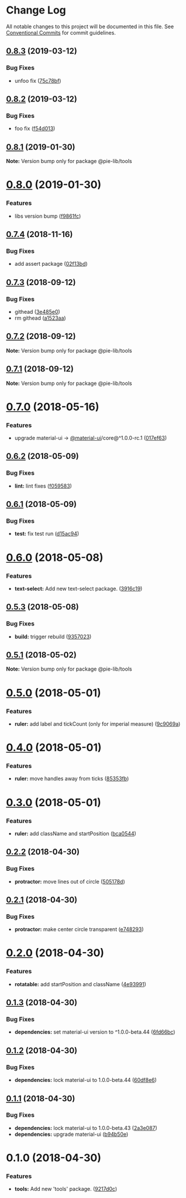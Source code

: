 # Change Log

All notable changes to this project will be documented in this file.
See [Conventional Commits](https://conventionalcommits.org) for commit guidelines.

## [0.8.3](https://github.com/pie-framework/pie-lib/compare/@pie-lib/tools@0.8.2...@pie-lib/tools@0.8.3) (2019-03-12)


### Bug Fixes

* unfoo fix ([75c78bf](https://github.com/pie-framework/pie-lib/commit/75c78bf))





## [0.8.2](https://github.com/pie-framework/pie-lib/compare/@pie-lib/tools@0.8.1...@pie-lib/tools@0.8.2) (2019-03-12)


### Bug Fixes

* foo fix ([f54d013](https://github.com/pie-framework/pie-lib/commit/f54d013))





## [0.8.1](https://github.com/pie-framework/pie-lib/compare/@pie-lib/tools@0.8.0...@pie-lib/tools@0.8.1) (2019-01-30)

**Note:** Version bump only for package @pie-lib/tools





# [0.8.0](https://github.com/pie-framework/pie-lib/compare/@pie-lib/tools@0.7.4...@pie-lib/tools@0.8.0) (2019-01-30)


### Features

* libs version bump ([f9861fc](https://github.com/pie-framework/pie-lib/commit/f9861fc))





<a name="0.7.4"></a>
## [0.7.4](https://github.com/pie-framework/pie-lib/compare/@pie-lib/tools@0.7.3...@pie-lib/tools@0.7.4) (2018-11-16)


### Bug Fixes

* add assert package ([02f13bd](https://github.com/pie-framework/pie-lib/commit/02f13bd))





<a name="0.7.3"></a>
## [0.7.3](https://github.com/pie-framework/pie-lib/compare/@pie-lib/tools@0.7.2...@pie-lib/tools@0.7.3) (2018-09-12)


### Bug Fixes

* githead ([3e485e0](https://github.com/pie-framework/pie-lib/commit/3e485e0))
* rm githead ([a1523aa](https://github.com/pie-framework/pie-lib/commit/a1523aa))




<a name="0.7.2"></a>
## [0.7.2](https://github.com/pie-framework/pie-lib/compare/@pie-lib/tools@0.7.0...@pie-lib/tools@0.7.2) (2018-09-12)

**Note:** Version bump only for package @pie-lib/tools





<a name="0.7.1"></a>
## [0.7.1](https://github.com/pie-framework/pie-lib/compare/@pie-lib/tools@0.7.0...@pie-lib/tools@0.7.1) (2018-09-12)

**Note:** Version bump only for package @pie-lib/tools





<a name="0.7.0"></a>
# [0.7.0](https://github.com/pie-framework/pie-lib/compare/@pie-lib/tools@0.6.2...@pie-lib/tools@0.7.0) (2018-05-16)


### Features

* upgrade material-ui -> [@material-ui](https://github.com/material-ui)/core@^1.0.0-rc.1 ([017ef63](https://github.com/pie-framework/pie-lib/commit/017ef63))




<a name="0.6.2"></a>
## [0.6.2](https://github.com/pie-framework/pie-lib/compare/@pie-lib/tools@0.6.1...@pie-lib/tools@0.6.2) (2018-05-09)


### Bug Fixes

* **lint:** lint fixes ([f059583](https://github.com/pie-framework/pie-lib/commit/f059583))




<a name="0.6.1"></a>
## [0.6.1](https://github.com/pie-framework/pie-lib/compare/@pie-lib/tools@0.6.0...@pie-lib/tools@0.6.1) (2018-05-09)


### Bug Fixes

* **test:** fix test run ([d15ac94](https://github.com/pie-framework/pie-lib/commit/d15ac94))




<a name="0.6.0"></a>
# [0.6.0](https://github.com/pie-framework/pie-lib/compare/@pie-lib/tools@0.5.3...@pie-lib/tools@0.6.0) (2018-05-08)


### Features

* **text-select:** Add new text-select package. ([3916c19](https://github.com/pie-framework/pie-lib/commit/3916c19))




<a name="0.5.3"></a>
## [0.5.3](https://github.com/pie-framework/pie-lib/compare/@pie-lib/tools@0.5.1...@pie-lib/tools@0.5.3) (2018-05-08)


### Bug Fixes

* **build:** trigger rebuild ([9357023](https://github.com/pie-framework/pie-lib/commit/9357023))




<a name="0.5.1"></a>
## [0.5.1](https://github.com/pie-framework/pie-lib/compare/@pie-lib/tools@0.5.0...@pie-lib/tools@0.5.1) (2018-05-02)




**Note:** Version bump only for package @pie-lib/tools

<a name="0.5.0"></a>
# [0.5.0](https://github.com/pie-framework/pie-lib/compare/@pie-lib/tools@0.4.0...@pie-lib/tools@0.5.0) (2018-05-01)


### Features

* **ruler:** add label and tickCount (only for imperial measure) ([9c9069a](https://github.com/pie-framework/pie-lib/commit/9c9069a))




<a name="0.4.0"></a>
# [0.4.0](https://github.com/pie-framework/pie-lib/compare/@pie-lib/tools@0.3.0...@pie-lib/tools@0.4.0) (2018-05-01)


### Features

* **ruler:** move handles away from ticks ([85353fb](https://github.com/pie-framework/pie-lib/commit/85353fb))




<a name="0.3.0"></a>
# [0.3.0](https://github.com/pie-framework/pie-lib/compare/@pie-lib/tools@0.2.2...@pie-lib/tools@0.3.0) (2018-05-01)


### Features

* **ruler:** add className and startPosition ([bca0544](https://github.com/pie-framework/pie-lib/commit/bca0544))




<a name="0.2.2"></a>
## [0.2.2](https://github.com/pie-framework/pie-lib/compare/@pie-lib/tools@0.2.1...@pie-lib/tools@0.2.2) (2018-04-30)


### Bug Fixes

* **protractor:** move lines out of circle ([505178d](https://github.com/pie-framework/pie-lib/commit/505178d))




<a name="0.2.1"></a>
## [0.2.1](https://github.com/pie-framework/pie-lib/compare/@pie-lib/tools@0.2.0...@pie-lib/tools@0.2.1) (2018-04-30)


### Bug Fixes

* **protractor:** make center circle transparent ([e748293](https://github.com/pie-framework/pie-lib/commit/e748293))




<a name="0.2.0"></a>
# [0.2.0](https://github.com/pie-framework/pie-lib/compare/@pie-lib/tools@0.1.3...@pie-lib/tools@0.2.0) (2018-04-30)


### Features

* **rotatable:** add startPosition and className ([4e93991](https://github.com/pie-framework/pie-lib/commit/4e93991))




<a name="0.1.3"></a>
## [0.1.3](https://github.com/pie-framework/pie-lib/compare/@pie-lib/tools@0.1.2...@pie-lib/tools@0.1.3) (2018-04-30)


### Bug Fixes

* **dependencies:** set material-ui version to ^1.0.0-beta.44 ([6fd66bc](https://github.com/pie-framework/pie-lib/commit/6fd66bc))




<a name="0.1.2"></a>
## [0.1.2](https://github.com/pie-framework/pie-lib/compare/@pie-lib/tools@0.1.1...@pie-lib/tools@0.1.2) (2018-04-30)


### Bug Fixes

* **dependencies:** lock material-ui to 1.0.0-beta.44 ([60df8e6](https://github.com/pie-framework/pie-lib/commit/60df8e6))




<a name="0.1.1"></a>
## [0.1.1](https://github.com/pie-framework/pie-lib/compare/@pie-lib/tools@0.1.0...@pie-lib/tools@0.1.1) (2018-04-30)


### Bug Fixes

* **dependencies:** lock material-ui to 1.0.0-beta.43 ([2a3e087](https://github.com/pie-framework/pie-lib/commit/2a3e087))
* **dependencies:** upgrade material-ui ([b94b50e](https://github.com/pie-framework/pie-lib/commit/b94b50e))




<a name="0.1.0"></a>
# 0.1.0 (2018-04-30)


### Features

* **tools:** Add new 'tools' package. ([9217d0c](https://github.com/pie-framework/pie-lib/commit/9217d0c))

